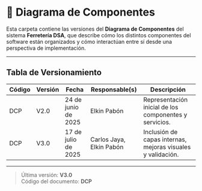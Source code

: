 # 🧩 Diagrama de Componentes

Esta carpeta contiene las versiones del **Diagrama de Componentes** del sistema **Ferretería DSA**, que describe cómo los distintos componentes del software están organizados y cómo interactúan entre sí desde una perspectiva de implementación.

---

## Tabla de Versionamiento

| Código | Versión | Fecha             | Responsable(s)           | Descripción                                                |
|--------|---------|-------------------|----------------------------|------------------------------------------------------------|
| DCP    | V2.0    | 24 de junio de 2025 | Elkin Pabón                | Representación inicial de los componentes y servicios.     |
| DCP    | V3.0    | 17 de julio de 2025 | Carlos Jaya, Elkin Pabón   | Inclusión de capas internas, mejoras visuales y validación.|

---

> Última versión: **V3.0**  
> Código del documento: **DCP**
